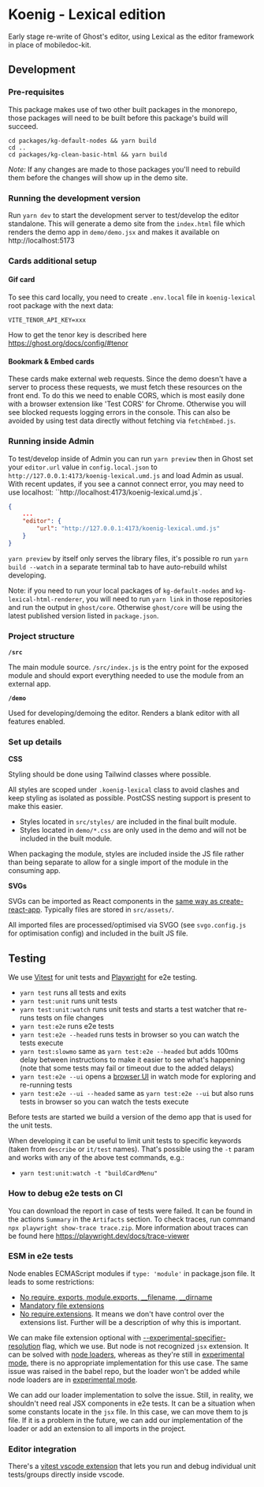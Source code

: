 # Koenig - Lexical edition

Early stage re-write of Ghost's editor, using Lexical as the editor framework in place of mobiledoc-kit.

## Development

### Pre-requisites

This package makes use of two other built packages in the monorepo, those packages will need to be built before this package's build will succeed.

```
cd packages/kg-default-nodes && yarn build
cd ..
cd packages/kg-clean-basic-html && yarn build
```

_Note:_ If any changes are made to those packages you'll need to rebuild them before the changes will show up in the demo site.

### Running the development version

Run `yarn dev` to start the development server to test/develop the editor standalone. This will generate a demo site from the `index.html` file which renders the demo app in `demo/demo.jsx` and makes it available on http://localhost:5173

### Cards additional setup

#### Gif card

To see this card locally, you need to create `.env.local` file in `koenig-lexical` root package with the next data:
```
VITE_TENOR_API_KEY=xxx
```

How to get the tenor key is described here https://ghost.org/docs/config/#tenor

#### Bookmark & Embed cards

These cards make external web requests. Since the demo doesn't have a server to process these requests, we must fetch these resources on the front end. To do this we need to enable CORS, which is most easily done with a browser extension like 'Test CORS' for Chrome. Otherwise you will see blocked requests logging errors in the console. This can also be avoided by using test data directly without fetching via `fetchEmbed.js`.

### Running inside Admin

To test/develop inside of Admin you can run `yarn preview` then in Ghost set your `editor.url` value in `config.local.json` to `http://127.0.0.1:4173/koenig-lexical.umd.js` and load Admin as usual. With recent updates, if you see a cannot connect error, you may need to use localhost: ``http://localhost:4173/koenig-lexical.umd.js`.

```json
{
    ...
    "editor": {
        "url": "http://127.0.0.1:4173/koenig-lexical.umd.js"
    }
}
```

`yarn preview` by itself only serves the library files, it's possible ro run `yarn build --watch` in a separate terminal tab to have auto-rebuild whilst developing.

Note: if you need to run your local packages of `kg-default-nodes` and `kg-lexical-html-renderer`, you will need to run `yarn link` in those repositories and run the output in `ghost/core`. Otherwise `ghost/core` will be using the latest published version listed in `package.json`.

### Project structure

**`/src`**

The main module source. `/src/index.js` is the entry point for the exposed module and should export everything needed to use the module from an external app.

**`/demo`**

Used for developing/demoing the editor. Renders a blank editor with all features enabled.

### Set up details

**CSS**

Styling should be done using Tailwind classes where possible.

All styles are scoped under `.koenig-lexical` class to avoid clashes and keep styling as isolated as possible. PostCSS nesting support is present to make this easier.

- Styles located in `src/styles/` are included in the final built module.
- Styles located in `demo/*.css` are only used in the demo and will not be included in the built module.

When packaging the module, styles are included inside the JS file rather than being separate to allow for a single import of the module in the consuming app.

**SVGs**

SVGs can be imported as React components in the [same way as create-react-app](https://create-react-app.dev/docs/adding-images-fonts-and-files/#adding-svgs). Typically files are stored in `src/assets/`.

All imported files are processed/optimised via SVGO (see `svgo.config.js` for optimisation config) and included in the built JS file.

## Testing

We use [Vitest](https://vitest.dev) for unit tests and [Playwright](https://playwright.dev) for e2e testing.

- `yarn test` runs all tests and exits
- `yarn test:unit` runs unit tests
- `yarn test:unit:watch` runs unit tests and starts a test watcher that re-runs tests on file changes
- `yarn test:e2e` runs e2e tests
- `yarn test:e2e --headed` runs tests in browser so you can watch the tests execute
- `yarn test:slowmo` same as `yarn test:e2e --headed` but adds 100ms delay between instructions to make it easier to see what's happening (note that some tests may fail or timeout due to the added delays)
- `yarn test:e2e --ui` opens a [browser UI](https://playwright.dev/docs/test-ui-mode) in watch mode for exploring and re-running tests
- `yarn test:e2e --ui --headed` same as `yarn test:e2e --ui` but also runs tests in browser so you can watch the tests execute

Before tests are started we build a version of the demo app that is used for the unit tests.

When developing it can be useful to limit unit tests to specific keywords (taken from `describe` or `it/test` names). That's possible using the `-t` param and works with any of the above test commands, e.g.:

- `yarn test:unit:watch -t "buildCardMenu"`

### How to debug e2e tests on CI

You can download the report in case of tests were failed. It can be found in the actions `Summary` in the `Artifacts` section.
To check traces, run command `npx playwright show-trace trace.zip`.
More information about traces can be found here https://playwright.dev/docs/trace-viewer

### ESM in e2e tests

Node enables ECMAScript modules if `type: 'module'` in package.json file. It leads to some restrictions:
- [No require, exports, module.exports, __filename, __dirname](https://github.com/GrosSacASac/node/blob/master/doc/api/esm.md#no-require-exports-moduleexports-__filename-__dirname)
- [Mandatory file extensions](https://github.com/GrosSacASac/node/blob/master/doc/api/esm.md#mandatory-file-extensions)
- [No require.extensions](https://github.com/GrosSacASac/node/blob/master/doc/api/esm.md#no-requireextensions). It means we don't have control over the extensions list. Further will be a description of why this is important.

We can make file extension optional with [--experimental-specifier-resolution](https://nodejs.org/api/cli.html#--experimental-specifier-resolutionmode)
flag, which we use. But node is not recognized `jsx` extension. 
It can be solved with [node loaders](https://github.com/nodejs/loaders-test/tree/main/commonjs-extension-resolution-loader), whereas 
as they're still in [experimental mode](https://nodejs.org/api/esm.html#esm_experimental_loaders), there is no appropriate 
implementation for this use case.
The same issue was raised in the babel repo, but the loader won't be added while node loaders are 
in [experimental mode](https://github.com/babel/babel/issues/11934).  

We can add our loader implementation to solve the issue. Still, in reality, we shouldn't need real 
JSX components in e2e tests. It can be a situation when some constants locate in the `jsx` file. In this case, 
we can move them to js file. If it is a problem in the future, we can add our implementation of the loader or 
add an extension to all imports in the project.



### Editor integration

There's a [vitest vscode extension](https://marketplace.visualstudio.com/items?itemName=ZixuanChen.vitest-explorer) that 
lets you run and debug individual unit tests/groups directly inside vscode.

